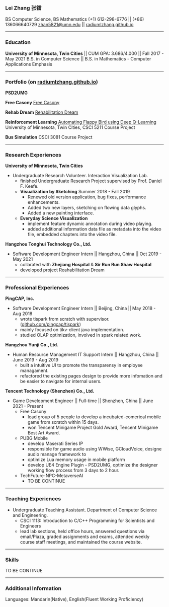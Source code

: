 ### Lei Zhang 张镭
BS Computer Science, BS Mathematics
(+1) 612-298-6776 || (+86) 136066640729
zhan5821@umn.edu || [radiumlzhang.github.io](https://radiumlzhang.github.io/)

---

### Education
**University of Minnesota, Twin Cities** || CUM GPA: 3.686/4.000 || Fall 2017 - May 2021 
B.S. in Computer Science || B.S. in Mathematics - Computer Applications Emphasis

---

### Portfolio (on [radiumlzhang.github.io](https://radiumlzhang.github.io/)) 

**PSD2UMG**


**Free Casony**
[Free Casony](https://github.com/RadiumLZhang/CatClub)

**Rehab Dream**
[Rehabilitation Dream](https://github.com/RadiumLZhang/RehabilitationDream)

**Reinforcement Learning**
[Automating Flappy Bird using Deep Q-Learning](https://radiumlzhang.github.io/Automating_Flappy_Bird_using_Deep_Q-Learning.pdf)
University of Minnesota, Twin Cities, CSCI 5211 Course Project

**Bus Simulation**
CSCI 3081 Course Project

___

### Research Experiences
**University of Minnesota, Twin Cities**
- Undergraduate Research Volunteer. Interaction Visualization Lab.
    - finished Undergraduate Research Project supervised by Prof. Daniel F. Keefe.
    - **Visualization by Sketching** Summer 2018 - Fall 2019
        - Renewed old version application, bug fixes, performance enhancements. 
        - Added two new layers, sketching on flowing data glyphs. 
        - Added a new painting interface.
    - **Everyday Science Visualization** 
        - implement feature dynamic annotation during video playing.
        - added additional information data file as metadata into the video file, embedded chapters into the video file.

**Hangzhou Tonghui Technology Co., Ltd.**
- Software Development Engineer Intern || Hangzhou, China || Oct 2019 - May 2021
    - collarated with **Zhejiang Hospital** & **Sir Run Run Shaw Hospital**
    - developed project Reahabilitation Dream
---

### Professional Experiences

**PingCAP, Inc.**  
- Software Development Engineer Intern || Beijing, China || May 2018 - Aug 2018
    - wrote tispark from scratch with supervisor. ([github.com/pingcap/tispark](https://github.com/pingcap/tispark/))
    - mainly focused on tikv-client java implementation.
    - studied OLAP optimization, involved in spark related work.

**Hangzhou Yunji Co., Ltd.**
- Human Resource Management IT Support Intern || Hangzhou, China || June 2019 - Aug 2019
    - built a intuitive UI to promote the transparensy in employee managament.
    - refactored the existing pages design to provide more infomation and be easier to navigate for internal users.

**Tencent Technology (Shenzhen) Co., Ltd.**
- Game Development Engineer || Full-time || Shenzhen, China || June 2021 - Present
    - Free Casony
        - lead group of 5 people to develop a incubated-comerical mobile game from scratch within 15 days.
        - won Tencent Minigame Project Gold Award, Tencent Minigame Best Art Award.
    - PUBG Mobile
        - develop Maserati Series IP 
        - responsible for game audio using WWise, GCloudVoice, designe audio manage framework to 
        - optimize Lua memory usage in mobile platform
        - develop UE4 Engine Plugin - PSD2UMG, optimize the designer working flow process from 3 days to 2 hour.
    - TechFuture-NPC-MetaverseAI
        - TO BE CONTINUE
---
### Teaching Experiences

- Undergraduate Teaching Assistant. Department of Computer Science and Engineering.
    - CSCI 1113: Introduction to C/C++ Programming for Scientists and Engineers
    - lead lab sections, held office hours, answered questions via email/Piaza, graded assignments and exams, attended weekly course staff meetings, and maintained the course website.

---
### Skills
TO BE CONTINUE
___

### Additional Information
Languages: Mandarin(Native), English(Fluent Working Proficiency)
